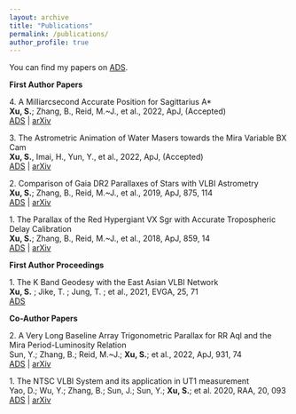```yaml
---
layout: archive
title: "Publications"
permalink: /publications/
author_profile: true
---
```



You can find my papers on [ADS](https://ui.adsabs.harvard.edu/user/libraries/rtQieQ78T6Gt9lTdfYtNQA).

**First Author Papers**

4\. A Milliarcsecond Accurate Position for Sagittarius A* <br />
**Xu, S.**; Zhang, B., Reid, M.~J., et al., 2022, ApJ, (Accepted) <br />
[ADS]() | [arXiv](https://arxiv.org/abs/2210.03390)

3\. The Astrometric Animation of Water Masers towards the Mira Variable BX Cam <br />
**Xu, S.**, Imai, H., Yun, Y., et al., 2022, ApJ, (Accepted) <br />
[ADS](https://ui.adsabs.harvard.edu/abs/2022arXiv221002812X/abstract) | [arXiv](https://arxiv.org/abs/2210.02812)

2\. Comparison of Gaia DR2 Parallaxes of Stars with VLBI Astrometry <br />
**Xu, S.**; Zhang, B., Reid, M.~J., et al., 2019, ApJ, 875, 114 <br />
[ADS](https://ui.adsabs.harvard.edu/abs/2019ApJ...875..114X/abstract) | [arXiv](https://arxiv.org/abs/1903.04105)

1\. The Parallax of the Red Hypergiant VX Sgr with Accurate Tropospheric Delay Calibration <br />
**Xu, S.**; Zhang, B., Reid, M.~J., et al., 2018, ApJ, 859, 14 <br />
[ADS](https://ui.adsabs.harvard.edu/abs/2018ApJ...859...14X/abstract) | [arXiv](https://arxiv.org/abs/1804.00894)

**First Author Proceedings**

1\. The K Band Geodesy with the East Asian VLBI Network <br />
**Xu, S.** ;  Jike, T. ;  Jung, T. ; et al., 2021, EVGA, 25, 71 <br />
[ADS](https://ui.adsabs.harvard.edu/abs/2021evga.conf...71X/abstract) 



**Co-Author Papers**

2\. A Very Long Baseline Array Trigonometric Parallax for RR Aql and the Mira Period-Luminosity Relation <br />
Sun, Y.;  Zhang, B.; Reid, M.~J.;  **Xu, S.**;  et al., 2022, ApJ, 931, 74 <br />
[ADS](https://ui.adsabs.harvard.edu/abs/2022ApJ...931...74S/abstract) | [arXiv](https://arxiv.org/abs/2205.11922)

1\. The NTSC VLBI System and its application in UT1 measurement  <br />
Yao, D.; Wu, Y.;  Zhang, B.;  Sun, J.;  Sun, Y.;  **Xu, S.**; et al. 2020, RAA, 20, 093 <br />
[ADS](https://ui.adsabs.harvard.edu/abs/2020RAA....20...93Y/abstract) | [arXiv](https://arxiv.org/abs/2002.07404)
